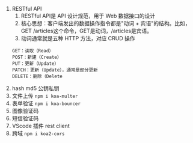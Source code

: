 1. RESTful API
    1. RESTful API是 API 设计规范，用于 Web 数据接口的设计
    2. 核心思想：客户端发出的数据操作指令都是"动词 + 宾语"的结构。比如，GET /articles这个命令，GET是动词，/articles是宾语。
    3. 动词通常就是五种 HTTP 方法，对应 CRUD 操作
    ```
    GET：读取（Read）
    POST：新建（Create）
    PUT：更新（Update）
    PATCH：更新（Update），通常是部分更新
    DELETE：删除（Delete
    ```
2. hash md5 公钥私钥
3. 文件上传  `npm i koa-multer`
4. 表单验证 `npm i koa-bouncer`
5. 图像验证码
6. 短信验证码
7. VScode 插件 rest client
8. 跨域 `npm i koa2-cors`
